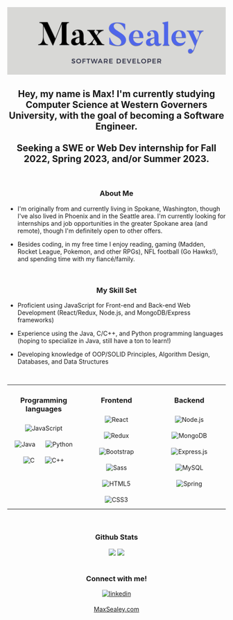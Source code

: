 <img src="https://github.com/maxsealey/maxsealey/blob/main/banner.png" alt="banner with text Max Sealey, Software Developer" />

## <div align="center">Hey, my name is Max! I'm currently studying Computer Science at Western Governers University, with the goal of becoming a Software Engineer.<br/><br/> Seeking a SWE or Web Dev internship for Fall 2022, Spring 2023, and/or Summer 2023.</div> 

<br/>

### <div align="center">About Me</div>
- I'm originally from and currently living in Spokane, Washington, though I've also lived in Phoenix and in the Seattle area. I'm currently looking for internships and job opportunities in the greater Spokane area (and remote), though I'm definitely open to other offers.

- Besides coding, in my free time I enjoy reading, gaming (Madden, Rocket League, Pokemon, and other RPGs), NFL football (Go Hawks!), and spending time with my fiancé/family.

<br/>  

### <div align="center">My Skill Set</div>

- Proficient using JavaScript for Front-end and Back-end Web Development (React/Redux, Node.js, and MongoDB/Express frameworks)

- Experience using the Java, C/C++, and Python programming languages (hoping to specialize in Java, still have a ton to learn!)  

- Developing knowledge of OOP/SOLID Principles, Algorithm Design, Databases, and Data Structures

<br/>

<table><tr><td valign="top" width="33%">
 
### <div align="center">Programming languages</div>
<div align="center">  
<img style="margin: 10px" src="https://profilinator.rishav.dev/skills-assets/javascript-original.svg" alt="JavaScript" height="50" />
 <img style="margin: 10px" src="https://profilinator.rishav.dev/skills-assets/java-original-wordmark.svg" alt="Java" height="50" />
<img style="margin: 10px" src="https://profilinator.rishav.dev/skills-assets/python-original.svg" alt="Python" height="50" />  
<img style="margin: 10px" src="https://profilinator.rishav.dev/skills-assets/c-original.svg" alt="C" height="50" />  
<img style="margin: 10px" src="https://profilinator.rishav.dev/skills-assets/cplusplus-original.svg" alt="C++" height="50" />    
</div>

</td><td valign="top" width="33%">
 
### <div align="center">Frontend</div>  
<div align="center">  
<img style="margin: 10px" src="https://profilinator.rishav.dev/skills-assets/react-original-wordmark.svg" alt="React" height="50" />
<img style="margin: 10px" src="https://profilinator.rishav.dev/skills-assets/redux-original.svg" alt="Redux" height="50" />
<img style="margin: 10px" src="https://profilinator.rishav.dev/skills-assets/bootstrap-plain.svg" alt="Bootstrap" height="50" />  
<img style="margin: 10px" src="https://profilinator.rishav.dev/skills-assets/sass-original.svg" alt="Sass" height="50" />  
<img style="margin: 10px" src="https://profilinator.rishav.dev/skills-assets/html5-original-wordmark.svg" alt="HTML5" height="50" />  
<img style="margin: 10px" src="https://profilinator.rishav.dev/skills-assets/css3-original-wordmark.svg" alt="CSS3" height="50" />  
</div>

</td><td valign="top" width="33%">
 
### <div align="center">Backend</div>  
<div align="center">
<img style="margin: 10px" src="https://profilinator.rishav.dev/skills-assets/nodejs-original-wordmark.svg" alt="Node.js" height="50" />  
<img style="margin: 10px" src="https://profilinator.rishav.dev/skills-assets/mongodb-original-wordmark.svg" alt="MongoDB" height="50" />
<img style="margin: 10px" src="https://profilinator.rishav.dev/skills-assets/express-original-wordmark.svg" alt="Express.js" height="50" />
<img style="margin: 10px" src="https://profilinator.rishav.dev/skills-assets/mysql-original-wordmark.svg" alt="MySQL" height="50" />
<img style="margin: 10px" src="https://profilinator.rishav.dev/skills-assets/springio-icon.svg" alt="Spring" height="50" />
 
</div>

</td></tr></table>  
 <br/>
 
 
### <div align="center">Github Stats</div> 

<div align="center">
 <img src="https://github-readme-stats.vercel.app/api?username=maxsealey&show_icons=true&count_private=true&hide_border=true" />
 <img src="https://github-readme-stats.vercel.app/api/top-langs/?username=maxsealey&layout=compact&hide_border=true" />
</div>

<br/>
 
### <div align="center">Connect with me!</div>  

<div align="center">
<a href="https://linkedin.com/in/maxsealey" target="_blank">
<img src=https://img.shields.io/badge/linkedin-%231E77B5.svg?&style=for-the-badge&logo=linkedin&logoColor=white alt=linkedin style="margin-bottom: 5px;" />
</a>
 
<a href="https://maxsealey.com">MaxSealey.com</a>
</div>
